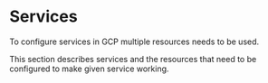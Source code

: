 # Services

To configure services in GCP multiple resources needs to be used. 

This section describes services and the resources that need to be configured to make given service working. 